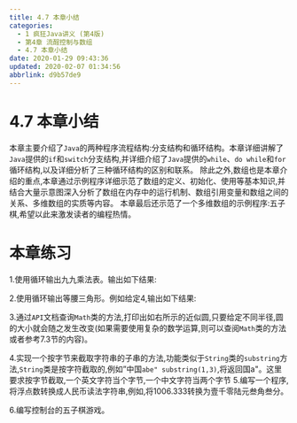 ```yaml
---
title: 4.7 本章小结
categories: 
  - 1 疯狂Java讲义 (第4版)
  - 第4章 流酲控制与数组
  - 4.7 本章小结
date: 2020-01-29 09:43:36
updated: 2020-02-07 01:34:56
abbrlink: d9b57de9
---
```

# 4.7 本章小结
本章主要介绍了`Java`的两种程序流程结构:分支结构和循环结构。本章详细讲解了`Java`提供的`if`和`switch`分支结构,并详细介绍了`Java`提供的`while`、`do while`和`for`循环结构,以及详细分析了三种循环结构的区别和联系。
除此之外,数组也是本章介绍的重点,本章通过示例程序详细示范了数组的定义、初始化、使用等基本知识,并结合大量示意图深入分析了数组在内存中的运行机制、数组引用变量和数组之间的关系、多维数组的实质等内容。
本章最后还示范了一个多维数组的示例程序:五子棋,希望以此来激发读者的编程热情。
# 本章练习
1.使用循环输出九九乘法表。输出如下结果:


2.使用循环输出等腰三角形。例如给定4,输出如下结果:

3.通过`API`文档查询`Math`类的方法,打印出如右所示的近似圆,只要给定不同半径,圆的大小就会随之发生改变(如果需要使用复杂的数学运算,则可以查阅`Math`类的方法或者参考7.3节的内容)。

4.实现一个按字节来截取字符串的子串的方法,功能类似于`String`类的`substring`方法,`String`类是按字符截取的,例如”中国`abe" substring(1,3)`,将返回国a"。这里要求按字节截取,一个英文字符当个字节,一个中文字符当两个字节
5.编写一个程序,将浮点数转换成人民币读法字符串,例如,将1006.333转换为壹千零陆元叁角叁分。

6.编写控制台的五子棋游戏。
